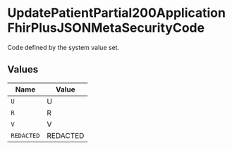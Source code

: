 # UpdatePatientPartial200ApplicationFhirPlusJSONMetaSecurityCode

Code defined by the system value set.


## Values

| Name       | Value      |
| ---------- | ---------- |
| `U`        | U          |
| `R`        | R          |
| `V`        | V          |
| `REDACTED` | REDACTED   |